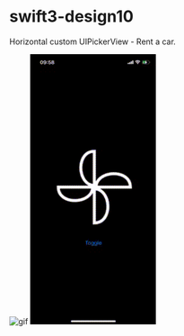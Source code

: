 # swift3-design10
Horizontal custom UIPickerView - Rent a car.

<img src="https://sebastianstrus.github.io/films/lamborghini_film.gif" title="gif">
<img src="https://raw.githubusercontent.com/sebastianstrus/AnimationDemo/main/climate_animation.gif" title="gif">
